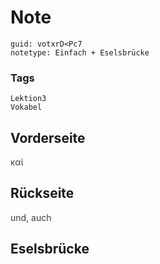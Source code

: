 # Note
```
guid: votxrD<Pc7
notetype: Einfach + Eselsbrücke
```

### Tags
```
Lektion3
Vokabel
```

## Vorderseite
<span style="color: rgb(62, 62, 62);">καί</span>

## Rückseite
<span style="color: rgb(62, 62, 62);">und, auch</span>

## Eselsbrücke

